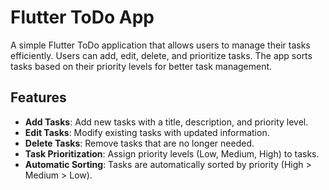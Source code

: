 # Flutter ToDo App

A simple Flutter ToDo application that allows users to manage their tasks efficiently. Users can add, edit, delete, and prioritize tasks. The app sorts tasks based on their priority levels for better task management.

## Features

- **Add Tasks**: Add new tasks with a title, description, and priority level.
- **Edit Tasks**: Modify existing tasks with updated information.
- **Delete Tasks**: Remove tasks that are no longer needed.
- **Task Prioritization**: Assign priority levels (Low, Medium, High) to tasks.
- **Automatic Sorting**: Tasks are automatically sorted by priority (High > Medium > Low).